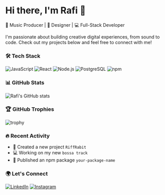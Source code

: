 <!--
**Rafibarides/Rafibarides** is a ✨ _special_ ✨ repository because its `README.md` (this file) appears on your GitHub profile.

Here are some ideas to get you started:

- 🔭 I’m currently working on ...
- 🌱 I’m currently learning ...
- 👯 I’m looking to collaborate on ...
- 🤔 I’m looking for help with ...
- 💬 Ask me about ...
- 📫 How to reach me: ...
- 😄 Pronouns: ...
- ⚡ Fun fact: ...
-->

# Hi there, I'm Rafi 👋

🎵 Music Producer | 🎨 Designer | 💻 Full-Stack Developer

I'm passionate about building creative digital experiences, from sound to code. Check out my projects below and feel free to connect with me!

### 🛠 Tech Stack
![JavaScript](https://img.shields.io/badge/JavaScript-F7DF1E?style=for-the-badge&logo=javascript&logoColor=black)
![React](https://img.shields.io/badge/React-61DAFB?style=for-the-badge&logo=react&logoColor=black)
![Node.js](https://img.shields.io/badge/Node.js-339933?style=for-the-badge&logo=nodedotjs&logoColor=white)
![PostgreSQL](https://img.shields.io/badge/PostgreSQL-316192?style=for-the-badge&logo=postgresql&logoColor=white)
![npm](https://img.shields.io/badge/npm-CB3837?style=for-the-badge&logo=npm&logoColor=white)

### 📊 GitHub Stats
![Rafi's GitHub stats](https://github-readme-stats.vercel.app/api?username=your-github-username&show_icons=true&theme=radical)

### 🏆 GitHub Trophies
![trophy](https://github-profile-trophy.vercel.app/?username=your-github-username&theme=radical)

### 🔥 Recent Activity
- 🎉 Created a new project `RiffRabit`
- 💻 Working on my new `bossa track`
- 🚀 Published an npm package `your-package-name`

### 🌍 Let's Connect
[![LinkedIn](https://img.shields.io/badge/LinkedIn-0A66C2?style=for-the-badge&logo=linkedin&logoColor=white)](https://www.linkedin.com/in/rafibarides/)
[![Instagram](https://img.shields.io/badge/Instagram-E4405F?style=for-the-badge&logo=instagram&logoColor=white)](https://www.instagram.com/rafibarides)


